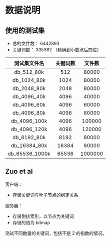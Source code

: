 # 数据说明

## 使用的测试集

+ 总的文件数： 6442893
+ 关键词数： 335362 （精确到小数点后四位）

|测试集文件名|关键词数|文件数|
|:-:|:-:|:-:|
|db_512_80k|512|80000|
|db_1024_80k|1024|80000|
|db_2048_80k|2048|80000|
|db_4096_40k|4096|40000|
|db_4096_60k|4096|60000|
|db_4096_80k|4096|80000|
|db_4096_100k|4096|100000|
|db_4096_120k|4096|120000|
|db_8192_80k|8192|80000|
|db_16384_80k|16384|80000|
|db_65536_1000k|65536|1000000|

## Zuo et al

客户端：

+ 存储关键词与叶子节点的绑定关系

服务器：

+ 存储倒排索引，以节点为关键词
+ 存储的值为 bitmap

测试不同数量的关键词，包括不是 2 的指数的情况。

